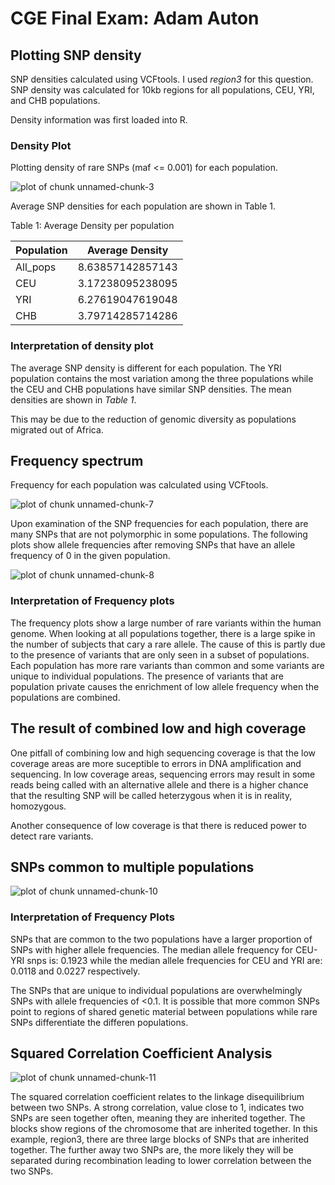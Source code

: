 CGE Final Exam: Adam Auton
========================================================




## Plotting SNP density ##

SNP densities calculated using VCFtools. I used *region3* for this question. SNP density was calculated for 10kb regions for all populations, CEU, YRI, and CHB populations.

Density information was first loaded into R.




### Density Plot ###
Plotting density of rare SNPs (maf <= 0.001) for each population.

![plot of chunk unnamed-chunk-3](figure/unnamed-chunk-3.png) 


Average SNP densities for each population are shown in Table 1.


Table 1: Average Density per population

Population | Average Density
--- | ---
All_pops | 8.63857142857143
CEU | 3.17238095238095
YRI | 6.27619047619048
CHB | 3.79714285714286


### Interpretation of density plot ###

The average SNP density is different for each population. The YRI population contains the most variation among the three populations while the CEU and CHB populations have similar SNP densities. The mean densities are shown in *Table 1*.

This may be due to the reduction of genomic diversity as populations migrated out of Africa.

## Frequency spectrum ##

Frequency for each population was calculated using VCFtools.



![plot of chunk unnamed-chunk-7](figure/unnamed-chunk-7.png) 


Upon examination of the SNP frequencies for each population, there are many SNPs that are not polymorphic in some populations. The following plots show allele frequencies after removing SNPs that have an allele frequency of 0 in the given population. 

![plot of chunk unnamed-chunk-8](figure/unnamed-chunk-8.png) 

### Interpretation of Frequency plots ###

The frequency plots show a large number of rare variants within the human genome. When looking at all populations together, there is a large spike in the number of subjects that cary a rare allele. The cause of this is partly due to the presence of variants that are only seen in a subset of populations. Each population has more rare variants than common and some variants are unique to individual populations. The presence of variants that are population private causes the enrichment of low allele frequency when the populations are combined.

## The result of combined low and high coverage ##

One pitfall of combining low and high sequencing coverage is that the low coverage areas are more suceptible to errors in DNA amplification and sequencing. In low coverage areas, sequencing errors may result in some reads being called with an alternative allele and there is a higher chance that the resulting SNP will be called heterzygous when it is in reality, homozygous. 

Another consequence of low coverage is that there is reduced power to detect rare variants. 


## SNPs common to multiple populations ##




![plot of chunk unnamed-chunk-10](figure/unnamed-chunk-10.png) 


### Interpretation of Frequency Plots ###
SNPs that are common to the two populations have a larger proportion of SNPs with higher allele frequencies. The median allele frequency for CEU-YRI snps is: 0.1923 while the median allele frequencies for CEU and YRI are: 0.0118 and 0.0227 respectively. 

The SNPs that are unique to individual populations are overwhelmingly SNPs with allele frequencies of <0.1. It is possible that more common SNPs point to regions of shared genetic material between populations while rare SNPs differentiate the differen populations.

## Squared Correlation Coefficient Analysis ##

![plot of chunk unnamed-chunk-11](figure/unnamed-chunk-11.png) 


The squared correlation coefficient relates to the linkage disequilibrium between two SNPs. A strong correlation, value close to 1, indicates two SNPs are seen together often, meaning they are inherited together. The blocks show regions of the chromosome that are inherited together. In this example, region3, there are three large blocks of SNPs that are inherited together. The further away two SNPs are, the more likely they will be separated during recombination leading to lower correlation between the two SNPs. 
